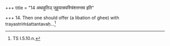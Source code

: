 +++
title = "14 अथाहुतिञ् जुहुयात्त्रयस्त्रिंशत्तन्तव इति"

+++
14. Then one should offer (a libation of ghee) with trayastriṁśattantavaḥ...[^1]  


[^1]: TS I.5.10.n.
